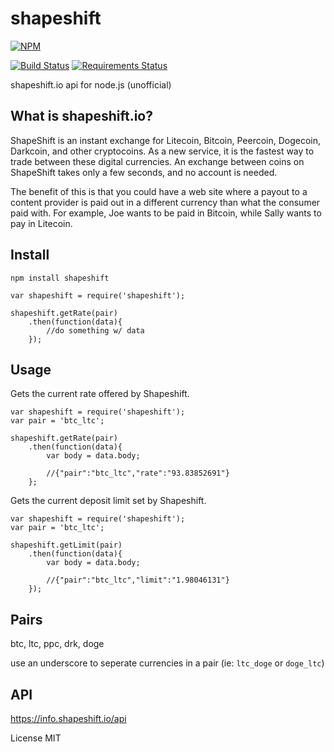 shapeshift
==========

[![NPM](https://nodei.co/npm/shapeshift.png?downloads=true&downloadRank=true&stars=true)](https://nodei.co/npm/shapeshift/)

[![Build Status](https://travis-ci.org/chovy/shapeshift.svg?branch=master)](https://travis-ci.org/chovy/shapeshift) [![Requirements Status](https://requires.io/github/chovy/shapeshift/requirements.svg?branch=master)](https://requires.io/github/chovy/shapeshift/requirements/?branch=master)


shapeshift.io api for node.js (unofficial)


## What is shapeshift.io?

ShapeShift is an instant exchange for Litecoin, Bitcoin, Peercoin, Dogecoin, Darkcoin, and other cryptocoins.
As a new service, it is the fastest way to trade between these digital currencies.
An exchange between coins on ShapeShift takes only a few seconds, and no account is needed.

The benefit of this is that you could have a web site where a payout to a content provider is paid out in a different currency than
what the consumer paid with. For example, Joe wants to be paid in Bitcoin, while Sally wants to pay in Litecoin.

## Install

	npm install shapeshift

	var shapeshift = require('shapeshift');

	shapeshift.getRate(pair)
		.then(function(data){
			//do something w/ data
		});
		
## Usage

Gets the current rate offered by Shapeshift.

	var shapeshift = require('shapeshift');
	var pair = 'btc_ltc';

	shapeshift.getRate(pair)
		.then(function(data){
			var body = data.body;

			//{"pair":"btc_ltc","rate":"93.83852691"}
		};

Gets the current deposit limit set by Shapeshift.

	var shapeshift = require('shapeshift');
	var pair = 'btc_ltc';

	shapeshift.getLimit(pair)
		.then(function(data){
			var body = data.body;

			//{"pair":"btc_ltc","limit":"1.98046131"}
		});

## Pairs

btc, ltc, ppc, drk, doge

use an underscore to seperate currencies in a pair (ie: `ltc_doge` or `doge_ltc`)



## API

https://info.shapeshift.io/api


License MIT
